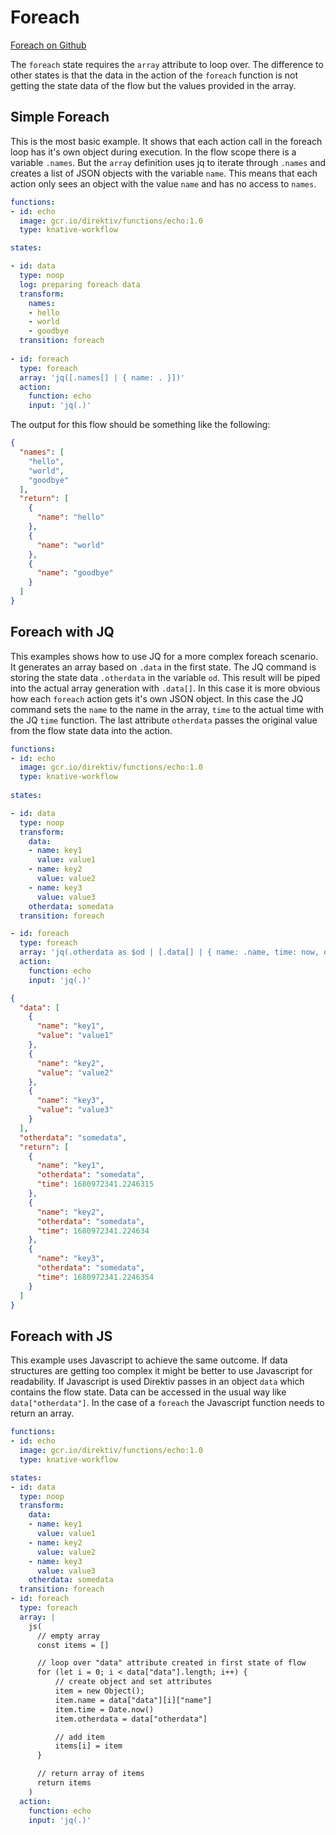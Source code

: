 # Foreach  
 [Foreach  on Github](https://github.com/direktiv/direktiv-examples/tree/main/foreach)

The `foreach` state requires the `array` attribute to loop over. The difference to other states is that the data in the action of the `foreach` function is not getting the state data of the flow but the values provided in the array. 

## Simple Foreach

This is the most basic example. It shows that each action call in the foreach loop has it's own object during execution. In the flow scope there is a variable `.names`. But the `array` definition uses jq to iterate through `.names` and creates a list of JSON objects with the variable `name`. This means that each action only sees an object with the value `name` and has no access to `names`.


```yaml title="Simple Foreach"
functions:
- id: echo
  image: gcr.io/direktiv/functions/echo:1.0
  type: knative-workflow

states:

- id: data
  type: noop
  log: preparing foreach data
  transform:
    names:
    - hello
    - world
    - goodbye
  transition: foreach
  
- id: foreach
  type: foreach
  array: 'jq([.names[] | { name: . }])'
  action:
    function: echo
    input: 'jq(.)'
```


The output for this flow should be something like the following:

```json title="Output"
{
  "names": [
    "hello",
    "world",
    "goodbye"
  ],
  "return": [
    {
      "name": "hello"
    },
    {
      "name": "world"
    },
    {
      "name": "goodbye"
    }
  ]
}
```

## Foreach with JQ

This examples shows how to use JQ for a more complex foreach scenario. It generates an array based on `.data` in the first state. The JQ command is storing the state data `.otherdata` in the variable `od`. This result will be piped into the actual array generation with `.data[]`. In this case it is more obvious how each `foreach` action gets it's own JSON object. In this case the JQ command sets the `name` to the name in the array, `time` to the actual time with the JQ `time` function. The last attribute `otherdata` passes the original value from the flow state data into the action.


```yaml title="JQ Foreach"
functions:
- id: echo
  image: gcr.io/direktiv/functions/echo:1.0
  type: knative-workflow
  
states:

- id: data
  type: noop
  transform:
    data:
    - name: key1
      value: value1
    - name: key2
      value: value2
    - name: key3
      value: value3
    otherdata: somedata
  transition: foreach

- id: foreach
  type: foreach
  array: 'jq(.otherdata as $od | [.data[] | { name: .name, time: now, otherdata: $od }])'
  action:
    function: echo
    input: 'jq(.)'
```


```json title="Output"
{
  "data": [
    {
      "name": "key1",
      "value": "value1"
    },
    {
      "name": "key2",
      "value": "value2"
    },
    {
      "name": "key3",
      "value": "value3"
    }
  ],
  "otherdata": "somedata",
  "return": [
    {
      "name": "key1",
      "otherdata": "somedata",
      "time": 1680972341.2246315
    },
    {
      "name": "key2",
      "otherdata": "somedata",
      "time": 1680972341.224634
    },
    {
      "name": "key3",
      "otherdata": "somedata",
      "time": 1680972341.2246354
    }
  ]
}
```

## Foreach with JS

This example uses Javascript to achieve the same outcome. If data structures are getting too complex it might be better to use Javascript for readability. If Javascript is used Direktiv passes in an object `data` which contains the flow state. Data can be accessed in the usual way like `data["otherdata"]`. In the case of a `foreach` the Javascript function needs to return an array.


```yaml title="JS Foreach"
functions:
- id: echo
  image: gcr.io/direktiv/functions/echo:1.0
  type: knative-workflow

states:
- id: data
  type: noop
  transform:
    data:
    - name: key1
      value: value1
    - name: key2
      value: value2
    - name: key3
      value: value3
    otherdata: somedata
  transition: foreach
- id: foreach
  type: foreach
  array: |
    js(
      // empty array
      const items = []

      // loop over "data" attribute created in first state of flow
      for (let i = 0; i < data["data"].length; i++) { 
          // create object and set attributes
          item = new Object();  
          item.name = data["data"][i]["name"]
          item.time = Date.now()
          item.otherdata = data["otherdata"]

          // add item
          items[i] = item
      }

      // return array of items
      return items
    )
  action:
    function: echo
    input: 'jq(.)'
```
